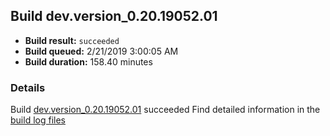 ## Build dev.version_0.20.19052.01
- **Build result:** `succeeded`
- **Build queued:** 2/21/2019 3:00:05 AM
- **Build duration:** 158.40 minutes
### Details
Build [dev.version_0.20.19052.01](https://winappstudio.visualstudio.com/web/build.aspx?pcguid=a4ef43be-68ce-4195-a619-079b4d9834c2&builduri=vstfs%3a%2f%2f%2fBuild%2fBuild%2f27125) succeeded
Find detailed information in the [build log files](https://uwpctdiags.blob.core.windows.net/buildlogs/dev.version_0.20.19052.01_logs.zip)
